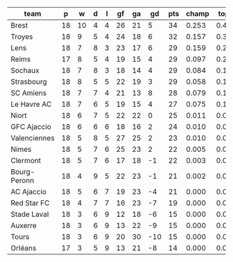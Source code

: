 |     team     | p  | w  | d | l | gf | ga | gd  | pts | champ | top2  | top3  | top4  |  5-7  | bot4  | bot3  | bot2  |
|--------------|----|----|---|---|----|----|-----|-----|-------|-------|-------|-------|-------|-------|-------|-------|
| Brest        | 18 | 10 | 4 | 4 | 26 | 21 |   5 |  34 | 0.253 | 0.428 | 0.562 | 0.667 | 0.203 | 0.000 | 0.000 | 0.000|
| Troyes       | 18 |  9 | 5 | 4 | 24 | 18 |   6 |  32 | 0.157 | 0.303 | 0.422 | 0.534 | 0.261 | 0.001 | 0.000 | 0.000|
| Lens         | 18 |  7 | 8 | 3 | 23 | 17 |   6 |  29 | 0.159 | 0.299 | 0.431 | 0.541 | 0.253 | 0.002 | 0.001 | 0.000|
| Reims        | 17 |  8 | 5 | 4 | 19 | 15 |   4 |  29 | 0.097 | 0.202 | 0.307 | 0.410 | 0.279 | 0.003 | 0.001 | 0.001|
| Sochaux      | 18 |  7 | 8 | 3 | 18 | 14 |   4 |  29 | 0.084 | 0.180 | 0.281 | 0.377 | 0.287 | 0.004 | 0.001 | 0.000|
| Strasbourg   | 18 |  8 | 5 | 5 | 22 | 19 |   3 |  29 | 0.058 | 0.134 | 0.221 | 0.316 | 0.275 | 0.006 | 0.002 | 0.000|
| SC Amiens    | 18 |  7 | 7 | 4 | 21 | 13 |   8 |  28 | 0.079 | 0.172 | 0.278 | 0.383 | 0.283 | 0.004 | 0.001 | 0.001|
| Le Havre AC  | 18 |  7 | 6 | 5 | 19 | 15 |   4 |  27 | 0.075 | 0.167 | 0.267 | 0.363 | 0.291 | 0.004 | 0.001 | 0.000|
| Niort        | 18 |  6 | 7 | 5 | 22 | 22 |   0 |  25 | 0.011 | 0.029 | 0.055 | 0.094 | 0.181 | 0.049 | 0.022 | 0.009|
| GFC Ajaccio  | 18 |  6 | 6 | 6 | 18 | 16 |   2 |  24 | 0.010 | 0.025 | 0.051 | 0.091 | 0.168 | 0.050 | 0.026 | 0.010|
| Valenciennes | 18 |  5 | 8 | 5 | 27 | 25 |   2 |  23 | 0.010 | 0.027 | 0.054 | 0.092 | 0.161 | 0.052 | 0.026 | 0.010|
| Nimes        | 18 |  5 | 7 | 6 | 25 | 23 |   2 |  22 | 0.005 | 0.017 | 0.033 | 0.058 | 0.126 | 0.082 | 0.044 | 0.020|
| Clermont     | 18 |  5 | 7 | 6 | 17 | 18 |  -1 |  22 | 0.003 | 0.009 | 0.020 | 0.037 | 0.089 | 0.125 | 0.070 | 0.032|
| Bourg-Peronn | 18 |  4 | 9 | 5 | 22 | 23 |  -1 |  21 | 0.002 | 0.005 | 0.012 | 0.023 | 0.067 | 0.173 | 0.099 | 0.047|
| AC Ajaccio   | 18 |  5 | 6 | 7 | 19 | 23 |  -4 |  21 | 0.000 | 0.002 | 0.006 | 0.010 | 0.045 | 0.242 | 0.145 | 0.072|
| Red Star FC  | 18 |  4 | 7 | 7 | 16 | 23 |  -7 |  19 | 0.000 | 0.001 | 0.002 | 0.005 | 0.017 | 0.428 | 0.299 | 0.173|
| Stade Laval  | 18 |  3 | 6 | 9 | 12 | 18 |  -6 |  15 | 0.000 | 0.000 | 0.001 | 0.001 | 0.004 | 0.635 | 0.497 | 0.337|
| Auxerre      | 18 |  3 | 6 | 9 | 13 | 22 |  -9 |  15 | 0.000 | 0.000 | 0.001 | 0.001 | 0.006 | 0.645 | 0.505 | 0.346|
| Tours        | 18 |  3 | 6 | 9 | 20 | 30 | -10 |  15 | 0.000 | 0.000 | 0.000 | 0.000 | 0.001 | 0.792 | 0.683 | 0.531|
| Orléans      | 17 |  3 | 5 | 9 | 13 | 21 |  -8 |  14 | 0.000 | 0.000 | 0.000 | 0.001 | 0.003 | 0.704 | 0.576 | 0.411|
